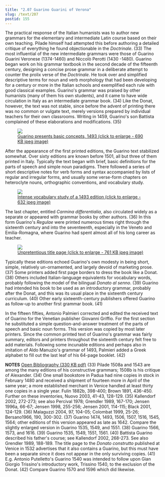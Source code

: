 ```yaml
---
title: "2.07 Guarino Guarini of Verona"
slug: /text/207
postid: 155
---
```

The practical response of the Italian humanists was to author new grammars for the elementary and intermediate Latin course based on their own teaching. Pilade himself had attempted this before authoring a detailed critique of everything he found objectionable in the <em>Doctrinale</em>. (33) The most influential of the new intermediate grammars were those of Guarino Guarini Veronese (1374-1460) and Niccolò Perotti (1430 -1480). Guarino began work on his grammar textbook in the second decade of the fifteenth century, designing a concise prose grammar in a deliberate attempt to counter the prolix verse of the <em>Doctrinale</em>. He took over and simplified descriptive terms for noun and verb morphology that had been developing for a century or more in the Italian schools and exemplified each rule with good classical examples. Guarino's grammar was praised by other humanists (many of them his own students), and it came to have wide circulation in Italy as an intermediate grammar book. (34) Like the Donat, however, the text was not stable, since before the advent of printing there was no common or vulgate text, merely versions prepared by individual teachers for their own classrooms. Writing in 1459, Guarino's son Battista complained of these elaborations and modifications. (35)
<p style="text-align: center;"></p>


<figure class="mkdn-figure">
    <a href="/images_full/2.00_Chapter_Two/Inc.5376.5,-Regule-grammaticales,-pg.1-recto.jpg" class="mkdn-image-link">
    <img class="mkdn-image" src="/images_full/2.00_Chapter_Two/Inc.5376.5,-Regule-grammaticales,-pg.1-recto.jpg" />
    <figcaption class="mkdn-figcaption">Guarino presents basic concepts, 1493 (click to enlarge - 690 KB jpeg image)</figcaption>
    </a>
</figure>

After the appearance of the first printed editions, the Guarino text stabilized somewhat. Over sixty editions are known before 1501, all but three of them printed in Italy. Typically the text began with brief, basic definitions for the parts of speech and simple noun paradigms. There followed a series of short descriptive notes for verb forms and syntax accompanied by lists of regular and irregular forms, and usually some verse-form chapters on heteroclyte nouns, orthographic conventions, and vocabulary study.
<p style="text-align: center;"></p>


<figure class="mkdn-figure">
    <a href="/images_full/2.00_Chapter_Two/Inc.5376.5,-Regule-grammaticales,-pg.21v-22r.jpg" class="mkdn-image-link">
    <img class="mkdn-image" src="/images_full/2.00_Chapter_Two/Inc.5376.5,-Regule-grammaticales,-pg.21v-22r.jpg" />
    <figcaption class="mkdn-figcaption">Intense vocabulary study of a 1493 edition (click to enlarge - 632 jpeg image)</figcaption>
    </a>
</figure>

The last chapter, entitled <em>Carmina differentialia</em>, also circulated widely as a separate or appeared with grammar books by other authors. (36) In this form Guarino's <em>Regulae</em> were printed numerous times right through the sixteenth century and into the seventeenth, especially in the Veneto and Emilia-Romagna, where Guarino had spent almost all of his long career as teacher.
<p style="text-align: center;"></p>


<figure class="mkdn-figure">
    <a href="/images_full/2.00_Chapter_Two/Inc.5376.5,-Regule-grammaticales,-title-page.jpg" class="mkdn-image-link">
    <img class="mkdn-image" src="/images_full/2.00_Chapter_Two/Inc.5376.5,-Regule-grammaticales,-title-page.jpg" />
    <figcaption class="mkdn-figcaption">Unpretentious title page (click to enlarge - 761 KB jpeg image)</figcaption>
    </a>
</figure>

Typically these editions echoed Guarino's own modesty in being short, simple, relatively un-ornamented, and largely devoid of marketing prose. (37) Some printers added first page borders to dress the book like a Donat. (38) Others included Italian-language equivalents for vocabulary words, probably following the model of the bilingual <em>Donato al senno</em>. (39) Guarino had intended his book to be used as an introductory grammar, probably after the Donat, and this was its usual place in the sixteenth century curriculum. (40) Other early sixteenth-century publishers offered Guarino as follow-up to another first grammar book. (41)

In the fifteen fifties, Antonio Palmieri corrected and edited the received text of Guarino for the Venetian publisher Giovanni Griffio. For the first section he substituted a simple question-and-answer treatment of the parts of speech and basic noun forms. This version was copied by most later printers. Since the common printed text of Guarino's grammar was fairly summary, editors and printers throughout the sixteenth century felt free to add materials. Following some incunable editions and perhaps also in imitation of Aldo Manuzio's grammar of 1493, Palmieri added a Greek alphabet to fill out the last leaf of his 64-page booklet. (42)

<strong>NOTES</strong>
<a href="http://www.humanismforsale.org/bibliography.pdf" target="new">Open Bibliography (330 KB pdf)</a>
(33) Pilade 1508a and 1543 are among the many editions of his constructive grammars; 1508b is his critique of Alexander.
(34) One small bookstore in Padua had nine copies in stock in February 1480 and received a shipment of fourteen more in April of the same year; a more established merchant in Venice handled at least thirty one copies in a single year. Fulin 1882b, 398-400; Brown 1891, 436-450. Further on these inventories, Nuovo 2003, 41-43, 128-129.
(35) Kallendorf 2002, 272-273; see also Percival 1978; Grendler 1989, 167-170; Jensen 1996a, 66-67; Jensen 1998, 255-256; Jensen 2001, 114-115; Black 2001, 124-129.
(36) Malaguzzi 2004, 97, 104-05; Colombat 1999, 25-26; Bersano1966, 190, 300-302.
(37) Guarino 1474, 1493, 1506, 1507, 1516, 1545, 1564; other editions of this version appeared as late as 1642. Compare the slightly enlarged version in Guarino 1535, 1549, and 1551.
(38) Guarino 1566, 1573, and 1616.
(39) Guarino 1535, 1549, 1551, 1561.
(40) Battista Guarino described his father's course; see Kallendorf 2002, 268-273. See also Grendler 1989, 188-189. The title page to the <em>Donato construtto</em> published at Venice in 1532 advertises that it also contains a Guarino, but this must have been a separate since it does not appear in the only surviving copies.
(41) E.g. Antonio Putelletto's Guarino 1540 was intended to follow upon Gian Giorgio Trissino's introductory work, Trissino 1540, to the exclusion of the Donat.
(42) Compare Guarino 1570 and 1596 which did likewise.
